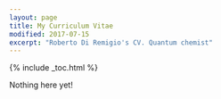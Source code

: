 ```yaml
---
layout: page
title: My Curriculum Vitae
modified: 2017-07-15
excerpt: "Roberto Di Remigio's CV. Quantum chemist"
---
```


{% include _toc.html %}

Nothing here yet!
